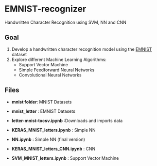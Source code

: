 # EMNIST-recognizer
Handwritten Character Recognition using SVM, NN and CNN


## Goal
1. Develop a handwritten character recognition model using the [EMNIST](https://www.nist.gov/itl/iad/image-group/emnist-dataset) dataset 
2. Explore different Machine Learning Algorithms:
    - Support Vector Machine
    - Simple Feedforward Neural Networks
    - Convolutional Neural Networks

## Files
- __mnist folder__: MNIST Datasets

- __mnist_letter__ : EMNIST Datasets 

- __letter-mnist-tocsv.ipynb__ :Downloads and imports data

- __KERAS_MNIST_letters.ipynb__ : Simple NN

- __NN.ipynb__ : Simple NN (final version)

- __KERAS_MNIST_letters_CNN.ipynb__ : CNN

- __SVM_MNIST_letters.ipynb__ : Support Vector Machine 
